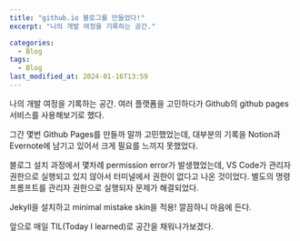 ```yaml
---
title: "github.io 블로그를 만들었다!"
excerpt: "나의 개발 여정을 기록하는 공간."

categories:
  - Blog
tags:
  - Blog
last_modified_at: 2024-01-16T13:59
---
```


나의 개발 여정을 기록하는 공간.
여러 플랫폼을 고민하다가 Github의 github pages 서비스를 사용해보기로 했다.

그간 몇번 Github Pages를 만들까 말까 고민했었는데,
대부분의 기록을 Notion과 Evernote에 남기고 있어서 크게 필요를 느끼지 못했었다.

블로그 설치 과정에서 몇차례 permission error가 발생했었는데,
VS Code가 관리자 권한으로 실행되고 있지 않아서 터미널에서 권한이 없다고 나온 것이었다.
별도의 명령 프롬프트를 관리자 권한으로 실행되자 문제가 해결되었다.

Jekyll을 설치하고 minimal mistake skin을 적용!
깔끔하니 마음에 든다.

앞으로 매일 TIL(Today I learned)로 공간을 채워나가보겠다.
